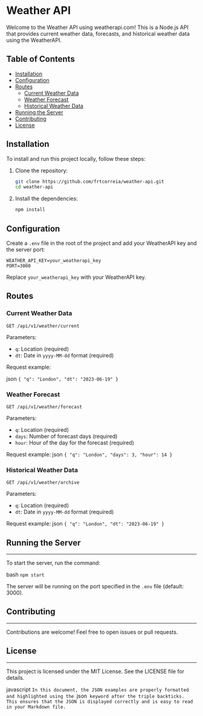 # Weather API

Welcome to the Weather API using weatherapi.com! This is a Node.js API that provides current weather data, forecasts, and historical weather data using the WeatherAPI.

## Table of Contents

- [Installation](#installation)
- [Configuration](#configuration)
- [Routes](#routes)
  - [Current Weather Data](#current-weather-data)
  - [Weather Forecast](#weather-forecast)
  - [Historical Weather Data](#historical-weather-data)
- [Running the Server](#running-the-server)
- [Contributing](#contributing)
- [License](#license)

## Installation

To install and run this project locally, follow these steps:

1. Clone the repository:

   ```bash
   git clone https://github.com/frtcorreia/weather-api.git
   cd weather-api
   ```

2. Install the dependencies:
   ```bash
   npm install
   ```

## Configuration

Create a `.env` file in the root of the project and add your WeatherAPI key and the server port:

```env
WEATHER_API_KEY=your_weatherapi_key
PORT=3000
```

Replace `your_weatherapi_key` with your WeatherAPI key.

## Routes

### Current Weather Data

`GET /api/v1/weather/current`

Parameters:

- `q`: Location (required)
- `dt`: Date in `yyyy-MM-dd` format (required)

Request example:

json
`{
  "q": "London",
  "dt": "2023-06-19"
}`

### Weather Forecast

`GET /api/v1/weather/forecast`

Parameters:

- `q`: Location (required)
- `days`: Number of forecast days (required)
- `hour`: Hour of the day for the forecast (required)

Request example:
json
`{
  "q": "London",
  "days": 3,
  "hour": 14
}`

### Historical Weather Data

`GET /api/v1/weather/archive`

Parameters:

- `q`: Location (required)
- `dt`: Date in `yyyy-MM-dd` format (required)

Request example:
json
`{
  "q": "London",
  "dt": "2023-06-19"
}`

## Running the Server

---

To start the server, run the command:

bash
`npm start`

The server will be running on the port specified in the `.env` file (default: 3000).

## Contributing

---

Contributions are welcome! Feel free to open issues or pull requests.

## License

---

This project is licensed under the MIT License. See the LICENSE file for details.

javascript
`In this document, the JSON examples are properly formatted and highlighted using the `json` keyword after the triple backticks. This ensures that the JSON is displayed correctly and is easy to read in your Markdown file.`
